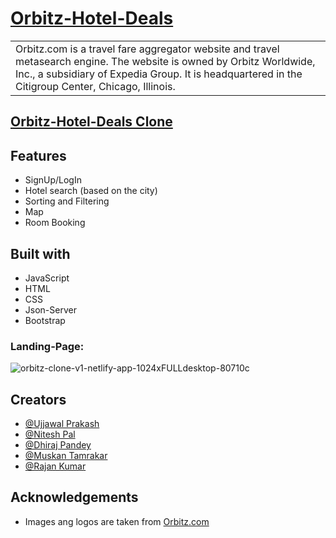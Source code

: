 # [Orbitz-Hotel-Deals](https://orbitz-clone-v1.netlify.app/)

<table>
<tr>
<td>
Orbitz.com is a travel fare aggregator website and travel metasearch engine. The website is owned by Orbitz Worldwide, Inc., a subsidiary of Expedia Group. It is headquartered in the Citigroup Center, Chicago, Illinois.
</td>
</tr>
</table>

## [Orbitz-Hotel-Deals Clone](https://orbitz-clone-v1.netlify.app/)


## Features

- SignUp/LogIn
- Hotel search (based on the city)
- Sorting and Filtering
- Map
- Room Booking



## Built with 
- JavaScript
- HTML
- CSS
- Json-Server
- Bootstrap
### Landing-Page:
![orbitz-clone-v1-netlify-app-1024xFULLdesktop-80710c](https://user-images.githubusercontent.com/87421981/193198633-60b358df-d9cb-4b70-aa8c-452e150e7b81.png)

## Creators

- [@Ujjawal Prakash](https://github.com/ujjawalyt)
- [@Nitesh Pal](https://github.com/niteshpalcode)
- [@Dhiraj Pandey](https://github.com/DheerajPandey1)
- [@Muskan Tamrakar](https://github.com/Muskantamrakar)
- [@Rajan Kumar](https://github.com/raobaba)


## Acknowledgements

 - Images ang logos are taken from [Orbitz.com](https://orbitz.com)

